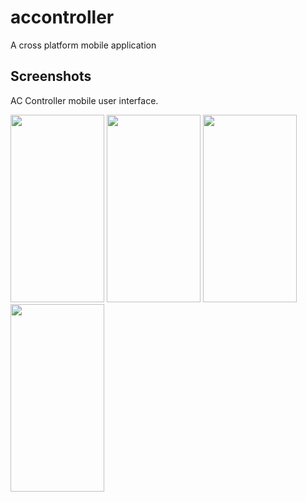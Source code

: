 # accontroller

A cross platform mobile application

## Screenshots 
AC Controller mobile user interface.
<div align=left>
<img src="https://user-images.githubusercontent.com/68200256/191663687-b98d438a-828c-4c32-94e0-d75de2c78594.jpg" width="150" height="300">
<img src="https://user-images.githubusercontent.com/68200256/191667319-cfe5a9aa-3511-4f06-b639-4e0e8f62bc19.jpg" width="150" height="300">
 <img src="https://user-images.githubusercontent.com/68200256/191663725-0845c6ab-e20c-4a65-9f4a-25c725be009a.jpg" width="150" height="300">
 <img src="https://user-images.githubusercontent.com/68200256/191663778-aa08060d-2d94-4351-9c1c-8467b6a140d3.jpg" width="150" height="300">
</div>

